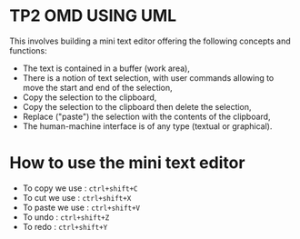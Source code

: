 # **TP2 OMD USING UML**

This involves building a mini text editor offering the following concepts and functions:
- The text is contained in a buffer (work area),
- There is a notion of text selection, with user commands allowing to move the start and end of the selection,
- Copy the selection to the clipboard,
- Copy the selection to the clipboard then delete the selection,
- Replace ("paste") the selection with the contents of the clipboard,
- The human-machine interface is of any type (textual or graphical).


# How to use the mini text editor   

- To copy we use : `ctrl+shift+C`
- To cut we use : `ctrl+shift+X`
- To paste we use : `ctrl+shift+V`
- To undo : `ctrl+shift+Z`
- To redo : `ctrl+shift+Y`

